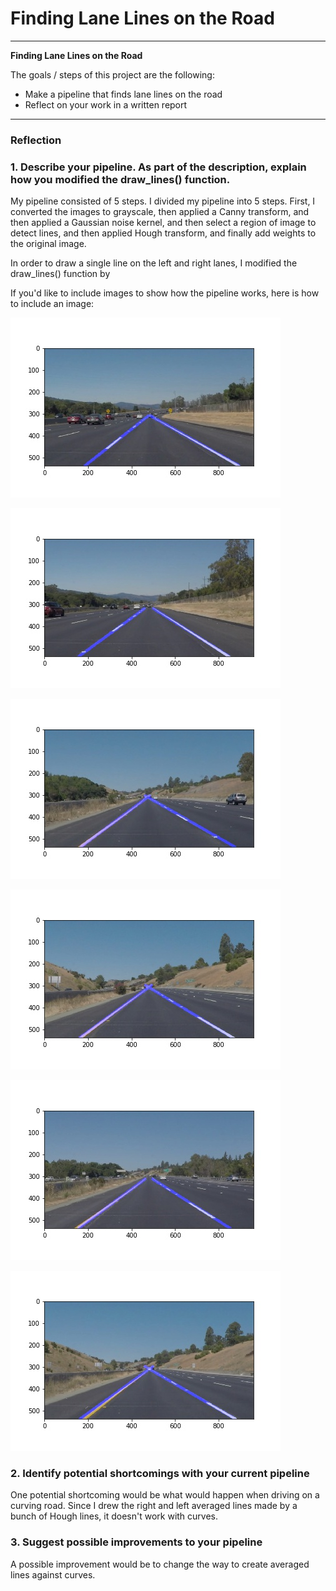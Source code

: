 # **Finding Lane Lines on the Road**

---

**Finding Lane Lines on the Road**

The goals / steps of this project are the following:
* Make a pipeline that finds lane lines on the road
* Reflect on your work in a written report


[//]: # (Image References)

[image1]: ./examples/grayscale.jpg "Grayscale"

---

### Reflection

### 1. Describe your pipeline. As part of the description, explain how you modified the draw_lines() function.

My pipeline consisted of 5 steps.
I divided my pipeline into 5 steps.
First, I converted the images to grayscale, then applied a Canny transform, and then applied a Gaussian noise kernel, and then select a region of image to detect lines, and then applied Hough transform, and finally add weights to the original image.

In order to draw a single line on the left and right lanes, I modified the draw_lines() function by

If you'd like to include images to show how the pipeline works, here is how to include an image:

![solidWhiteCurve](./test_images_output/solidWhiteCurve.jpg)

![solidWhiteRight](./test_images_output/solidWhiteRight.jpg)

![solidYellowCurve](./test_images_output/solidYellowCurve.jpg)

![solidYellowCurve2](./test_images_output/solidYellowCurve2.jpg)

![solidYellowLeft](./test_images_output/solidYellowLeft.jpg)

![whiteCarLaneSwitch](./test_images_output/whiteCarLaneSwitch.jpg)

### 2. Identify potential shortcomings with your current pipeline


One potential shortcoming would be what would happen when driving on a curving road.
Since I drew the right and left averaged lines made by a bunch of Hough lines, it doesn't work with curves.


### 3. Suggest possible improvements to your pipeline

A possible improvement would be to change the way to create averaged lines against curves.
